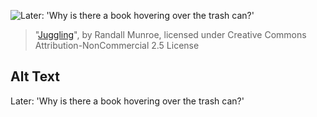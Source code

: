 ![Later: 'Why is there a book hovering over the trash can?'](https://imgs.xkcd.com/comics/juggling.png)
> "[Juggling](https://xkcd.com/942/)", by Randall Munroe, licensed under Creative Commons Attribution-NonCommercial 2.5 License

## Alt Text
Later: 'Why is there a book hovering over the trash can?'
